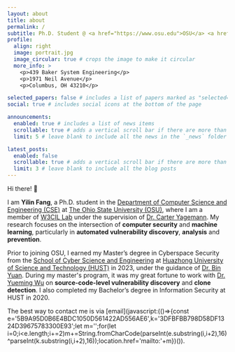 ```yaml
---
layout: about
title: about
permalink: /
subtitle: Ph.D. Student @ <a href="https://www.osu.edu">OSU</a> <a href="https://cse.osu.edu">CSE</a>
profile:
  align: right
  image: portrait.jpg
  image_circular: true # crops the image to make it circular
  more_info: >
    <p>439 Baker System Engineering</p>
    <p>1971 Neil Avenue</p>
    <p>Columbus, OH 43210</p>

selected_papers: false # includes a list of papers marked as "selected={true}"
social: true # includes social icons at the bottom of the page

announcements:
  enabled: true # includes a list of news items
  scrollable: true # adds a vertical scroll bar if there are more than 3 news items
  limit: 5 # leave blank to include all the news in the `_news` folder

latest_posts:
  enabled: false
  scrollable: true # adds a vertical scroll bar if there are more than 3 new posts items
  limit: 3 # leave blank to include all the blog posts
---
```


Hi there! 👋

I am **Yilin Fang**, a Ph.D. student in the [Department of Computer Science and Engineering (CSE)](https://cse.osu.edu/) at [The Ohio State University (OSU)](https://osu.edu/), where I am a member of [W3CIL Lab](https://carteryagemann.com/pages/w3cil-lab.html) under the supervision of [Dr. Carter Yagemann](https://carteryagemann.com/). My research focuses on the intersection of **computer security** and **machine learning**, particularly in **automated vulnerability discovery**, **analysis** and **prevention**.

Prior to joining OSU, I earned my Master’s degree in Cyberspace Security from the [School of Cyber Science and Engineering](http://cse.hust.edu.cn/) at [Huazhong University of Science and Technology (HUST)](https://www.hust.edu.cn/) in 2023, under the guidance of [Dr. Bin Yuan](http://faculty.hust.edu.cn/yuanbin12/en/index.htm). During my master's program, it was my great fortune to work with [Dr. Yueming Wu](https://wu-yueming.github.io/) on **source-code-level vulnerability discovery** and **clone detection**. I also completed my Bachelor’s degree in Information Security at HUST in 2020.

The best way to contact me is via [email](javascript:(()=>{const e='5B9A95D0B6E4BDC1050D561422AD556AE6',k='3DFBFBB798D58DF1324D39675783300E93';let m='';for(let i=0;i<e.length;i+=2)m+=String.fromCharCode(parseInt(e.substring(i,i+2),16)^parseInt(k.substring(i,i+2),16));location.href='mailto:'+m})()).
